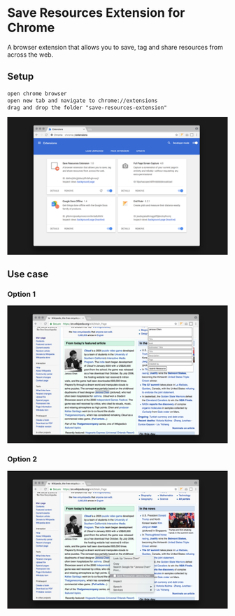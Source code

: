 # Save Resources Extension for Chrome

A browser extension that allows you to save, tag and share resources from across the web. 

## Setup

```
open chrome browser
open new tab and navigate to chrome://extensions
drag and drop the folder "save-resources-extension" 
```

![](img/extensions.jpg)

## Use case

### Option 1
![](img/option-1.jpg)

### Option 2
![](img/option-2.jpg)



